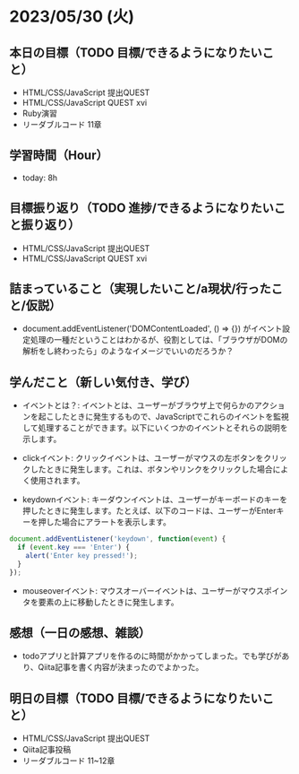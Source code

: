 # 2023/05/30 (火)

## 本日の目標（TODO 目標/できるようになりたいこと）

- HTML/CSS/JavaScript 提出QUEST
- HTML/CSS/JavaScript QUEST xvi
- Ruby演習
- リーダブルコード 11章

## 学習時間（Hour）

- today: 8h

## 目標振り返り（TODO 進捗/できるようになりたいこと振り返り）

- HTML/CSS/JavaScript 提出QUEST
- HTML/CSS/JavaScript QUEST xvi

## 詰まっていること（実現したいこと/a現状/行ったこと/仮説）

- document.addEventListener('DOMContentLoaded', () => {}) がイベント設定処理の一種だということはわかるが、役割としては、「ブラウザがDOMの解析をし終わったら」のようなイメージでいいのだろうか？

## 学んだこと（新しい気付き、学び）

- イベントとは？: イベントとは、ユーザーがブラウザ上で何らかのアクションを起こしたときに発生するもので、JavaScriptでこれらのイベントを監視して処理することができます。以下にいくつかのイベントとそれらの説明を示します。

- clickイベント: クリックイベントは、ユーザーがマウスの左ボタンをクリックしたときに発生します。これは、ボタンやリンクをクリックした場合によく使用されます。

- keydownイベント: キーダウンイベントは、ユーザーがキーボードのキーを押したときに発生します。たとえば、以下のコードは、ユーザーがEnterキーを押した場合にアラートを表示します。

```javascript
document.addEventListener('keydown', function(event) {
  if (event.key === 'Enter') {
    alert('Enter key pressed!');
  }
});
```
- mouseoverイベント: マウスオーバーイベントは、ユーザーがマウスポインタを要素の上に移動したときに発生します。

## 感想（一日の感想、雑談）

- todoアプリと計算アプリを作るのに時間がかかってしまった。でも学びがあり、Qiita記事を書く内容が決まったのでよかった。

## 明日の目標（TODO 目標/できるようになりたいこと）

- HTML/CSS/JavaScript 提出QUEST
- Qiita記事投稿
- リーダブルコード 11~12章